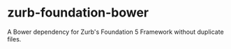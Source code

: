 zurb-foundation-bower
=====================

A Bower dependency for Zurb's Foundation 5 Framework without duplicate files.
